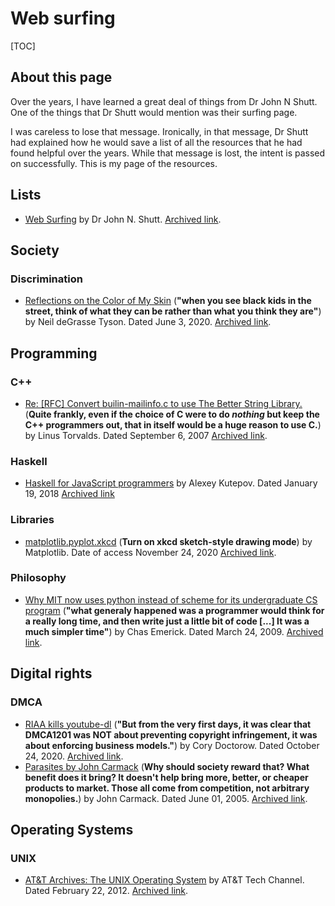 # Web surfing

[TOC]

## About this page

Over the years, I have learned a great deal of things from Dr John N Shutt. One of the things that Dr Shutt would mention was their surfing page.

I was careless to lose that message. Ironically, in that message, Dr Shutt had explained how he would save a list of all the resources that he had found helpful over the years. While that message is lost, the intent is passed on successfully. This is my page of the resources.

## Lists

- [Web Surfing](https://web.cs.wpi.edu/~jshutt/surfing.html) by Dr John N. Shutt. [Archived link](http://web.archive.org/web/20200620195809/https://web.cs.wpi.edu/~jshutt/surfing.html).

## Society

### Discrimination

- [Reflections on the Color of My Skin](https://www.haydenplanetarium.org/tyson/commentary/2020-06-03-reflections-on-color-of-my-skin.php) (**"when you see black kids in the street, think of what they can be rather than what you think they are"**) by Neil deGrasse Tyson. Dated June 3, 2020. [Archived link](http://web.archive.org/web/20200617143634/https://haydenplanetarium.org/tyson/commentary/2020-06-03-reflections-on-color-of-my-skin.php).

## Programming

### C++

- [Re: [RFC] Convert builin-mailinfo.c to use The Better String Library.](http://harmful.cat-v.org/software/c++/linus) (**Quite frankly, even if the choice of C were to do *nothing* but keep the C++ programmers out, that in itself would be a huge reason to use C.**) by Linus Torvalds.  Dated September 6, 2007 [Archived link](https://web.archive.org/web/20201101005415/http://harmful.cat-v.org/software/c++/linus).

### Haskell

- [Haskell for JavaScript programmers](https://www.youtube.com/watch?v=pUN3algpvMs&feature=youtu.be) by Alexey Kutepov.  Dated January 19, 2018 [Archived link](http://web.archive.org/web/20201120090312/https://www.youtube.com/watch?v=pUN3algpvMs)

### Libraries

- [matplotlib.pyplot.xkcd](https://matplotlib.org/3.1.1/api/_as_gen/matplotlib.pyplot.xkcd.html) (**Turn on xkcd sketch-style drawing mode**) by Matplotlib.  Date of access November 24, 2020 [Archived link](http://web.archive.org/web/20201101014822/https://matplotlib.org/3.1.1/api/_as_gen/matplotlib.pyplot.xkcd.html).

### Philosophy

- [Why MIT now uses python instead of scheme for its undergraduate CS program](https://cemerick.com/2009/03/24/why-mit-now-uses-python-instead-of-scheme-for-its-undergraduate-cs-program/) (**"what generaly happened was a programmer would think for a really long time, and then write just a little bit of code [...] It was a much simpler time"**) by Chas Emerick. Dated March 24, 2009. [Archived link](https://web.archive.org/web/20200625002236/https://cemerick.com/2009/03/24/why-mit-now-uses-python-instead-of-scheme-for-its-undergraduate-cs-program/).

## Digital rights

### DMCA

- [RIAA kills youtube-dl](https://pluralistic.net/2020/10/24/1201-v-dl-youtube/#1201) (**"But from the very first days, it was clear that DMCA1201 was NOT about preventing copyright infringement, it was about enforcing business models."**) by Cory Doctorow.  Dated October 24, 2020.  [Archived link](http://web.archive.org/web/20201025091726/https://pluralistic.net/2020/10/24/1201-v-dl-youtube/#1201).
- [Parasites by John Carmack](https://games.slashdot.org/comments.pl?sid=151312&cid=12701745) (**Why should society reward that? What benefit does it bring? It doesn't help bring more, better, or cheaper products to market. Those all come from competition, not arbitrary monopolies.**) by John Carmack.  Dated June 01, 2005.  [Archived link](http://web.archive.org/web/20170809054444/https://games.slashdot.org/comments.pl?sid=151312&cid=12701745).

## Operating Systems

### UNIX

- [AT&T Archives: The UNIX Operating System](https://www.youtube.com/watch?v=tc4ROCJYbm0) by  AT&T Tech Channel.  Dated February 22, 2012.  [Archived link](http://web.archive.org/web/20201007024906if_/https://www.youtube.com/watch?v=tc4ROCJYbm0).
